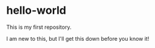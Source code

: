 # hello-world
This is my first repository.

I am new to this, but I'll get this down before you know it!
